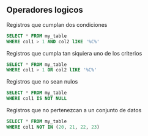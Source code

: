 ## Operadores logicos

Registros que cumplan dos condiciones
```sql
SELECT * FROM my_table
WHERE col1 > 1 AND col2 lIKE '%C%'
```

Registros que cumpla tan siquiera uno de los criterios
```sql
SELECT * FROM my_table
WHERE col1 > 1 OR col2 lIKE '%C%'
```

Registros que no sean nulos
```sql
SELECT * FROM my_table
WHERE col1 IS NOT NULL
```

Registros que no pertenezcan a un conjunto de datos
```sql
SELECT * FROM my_table
WHERE col1 NOT IN (20, 21, 22, 23)
```